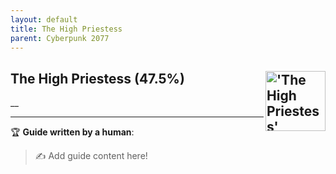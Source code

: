 ```yaml
---
layout: default
title: The High Priestess
parent: Cyberpunk 2077
---
```


## The High Priestess (47.5%) <img align="right" src="https://cdn.cloudflare.steamstatic.com/steamcommunity/public/images/apps/1091500/8f5eacf50eb2ad11fe9dbd1d3a98c306d54ff545.jpg" alt="'The High Priestess' achievement icon" width="96" height="96">

__

---

:trophy: **Guide written by a human**:

> :writing_hand: Add guide content here!

